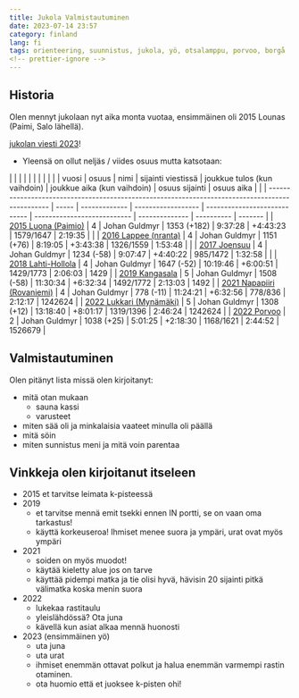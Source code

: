 ```yaml
---
title: Jukola Valmistautuminen
date: 2023-07-14 23:57
category: finland
lang: fi
tags: orienteering, suunnistus, jukola, yö, otsalamppu, porvoo, borgå
<!-- prettier-ignore -->
---
```


## Historia

Olen mennyt jukolaan nyt aika monta vuotaa, ensimmäinen oli 2015 Lounas (Paimi,
Salo lähellä).

[jukolan viesti 2023](https://jukola.com/2023/)!

- Yleensä on ollut neljäs / viides osuus mutta katsotaan:

<!-- markdownlint-disable MD013 -->

|                                                                                                 |       |               |                    |                              |                             |                |            |         |
| vuosi                                                                                           | osuus | nimi          | sijainti viestissä | joukkue tulos (kun vaihdoin) | joukkue aika (kun vaihdoin) | osuus sijainti | osuus aika |         |
| ----------------------------------------------------------------------------------------------- | ----- | ------------- | ------------------ | ---------------------------- | --------------------------- | -------------- | ---------- | ------- |
| [2015 Luona (Paimio)](https://results.jukola.com/tulokset/en/j2015_ju/kilpailijat/1030/)        | 4     | Johan Guldmyr | 1353 (+182)        | 9:37:28                      | +4:43:23                    | 1579/1647      | 2:19:35    |         |
| [2016 Lappee (nranta)](https://results.jukola.com/tulokset/en/j2016_ju/kilpailijat/1255/)       | 4     | Johan Guldmyr | 1151 (+76)         | 8:19:05                      | +3:43:38                    | 1326/1559      | 1:53:48    |         |
| [2017 Joensuu](https://results.jukola.com/tulokset/en/j2017_ju/kilpailijat/1110/)               | 4     | Johan Guldmyr | 1234 (-58)         | 9:07:47                      | +4:40:22                    | 985/1472       | 1:32:58    |         |
| [2018 Lahti-Hollola](https://results.jukola.com/tulokset/en/j2018_ju/kilpailijat/1258/)         | 4     | Johan Guldmyr | 1647 (-52)         | 10:19:46                     | +6:00:51                    | 1429/1773      | 2:06:03    | 1429    |
| [2019 Kangasala](https://results.jukola.com/tulokset/en/j2019_ju/kilpailijat/1519/)             | 5     | Johan Guldmyr | 1508 (-58)         | 11:30:34                     | +6:32:34                    | 1492/1772      | 2:13:03    | 1492    |
| [2021 Napapiiri (Rovaniemi)](https://results.jukola.com/tulokset/en/j2021_ju/kilpailijat/1173/) | 4     | Johan Guldmyr | 778 (-11)          | 11:24:21                     | +6:32:56                    | 778/836        | 2:12:17    | 1242624 |
| [2022 Lukkari (Mynämäki)](https://results.jukola.com/tulokset/en/j2022_ju/kilpailijat/1133/)    | 5     | Johan Guldmyr | 1308 (+12)         | 13:18:40                     | +8:01:17                    | 1319/1396      | 2:46:24    | 1242624 |
| [2022 Porvoo](https://results.jukola.com/tulokset/en/j2023_ju/kilpailijat/1143/)                | 2     | Johan Guldmyr | 1038 (+25)         | 5:01:25                      | +2:18:30                    | 1168/1621      | 2:44:52    | 1526679 |

<!-- markdownlint-disable MD013 -->

## Valmistautuminen

Olen pitänyt lista missä olen kirjoitanyt:

- mitä otan mukaan
  - sauna kassi
  - varusteet
- miten sää oli ja minkalaisia vaateet minulla oli päällä
- mitä söin
- miten sunnistus meni ja mitä voin parentaa

## Vinkkeja olen kirjoitanut itseleen

- 2015 et tarvitse leimata k-pisteessä
- 2019
  - et tarvitse mennä emit tsekki ennen IN portti, se on vaan oma tarkastus!
  - käyttä korkeuseroa! Ihmiset menee suora ja ympäri, urat ovat myös ympäri
- 2021
  - soiden on myös muodot!
  - käytää kieletty alue jos on tarve
  - käyttää pidempi matka ja tie olisi hyvä, hävisin 20 sijainti pitkä välimatka
    koska menin suora
- 2022
  - lukekaa rastitaulu
  - yleislähdössä? Ota juna
  - kävellä kun asiat alkaa mennä huonosti
- 2023 (ensimmäinen yö)
  - uta juna
  - uta urat
  - ihmiset enemmän ottavat polkut ja halua enemmän varmempi rastin otaminen.
  - ota huomio että et juoksee k-pisten ohi!
